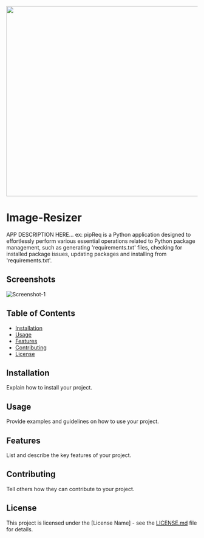<p align="center">
  <img width="660" height="500" src="https://i.ibb.co/hyL0Xt0/Image-Resizer.png">
</p>

# Image-Resizer

APP DESCRIPTION HERE... ex: pipReq is a Python application designed to effortlessly perform various essential operations related to Python package management, such as generating 'requirements.txt' files, checking for installed package issues, updating packages and installing from 'requirements.txt'. 

## Screenshots 

<img src="INSERT.SCREENSHOT.IMAGE.URL.HERE.png" alt="Screenshot-1" border="0"> 

## Table of Contents 

- [Installation](#installation) 
- [Usage](#usage) 
- [Features](#features) 
- [Contributing](#contributing) 
- [License](#license) 

## Installation 

Explain how to install your project. 

## Usage 

Provide examples and guidelines on how to use your project. 

## Features 

List and describe the key features of your project. 

## Contributing 

Tell others how they can contribute to your project. 

## License 

This project is licensed under the [License Name] - see the [LICENSE.md](LICENSE.md) file for details. 